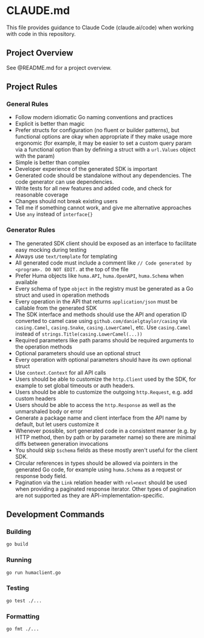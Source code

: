 # CLAUDE.md

This file provides guidance to Claude Code (claude.ai/code) when working with code in this repository.

## Project Overview

See @README.md for a project overview.

## Project Rules

### General Rules

- Follow modern idiomatic Go naming conventions and practices
- Explicit is better than magic
- Prefer structs for configuration (no fluent or builder patterns), but functional options are okay when appropriate if they make usage more ergonomic (for example, it may be easier to set a custom query param via a functional option than by defining a struct with a `url.Values` object with the param)
- Simple is better than complex
- Developer experience of the generated SDK is important
- Generated code should be standalone without any dependencies. The code generator can use dependencies.
- Write tests for all new features and added code, and check for reasonable coverage
- Changes should not break existing users
- Tell me if something cannot work, and give me alternative approaches
- Use `any` instead of `interface{}`

### Generator Rules

- The generated SDK client should be exposed as an interface to facilitate easy mocking during testing
- Always use `text/template` for templating
- All generated code must include a comment like `// Code generated by <program>. DO NOT EDIT.` at the top of the file
- Prefer Huma objects like `huma.API`, `huma.OpenAPI`, `huma.Schema` when available
- Every schema of type `object` in the registry must be generated as a Go struct and used in operation methods
- Every operation in the API that returns `application/json` must be callable from the generated SDK
- The SDK interface and methods should use the API and operation ID converted to camel case using `github.com/danielgtaylor/casing` via `casing.Camel`, `casing.Snake`, `casing.LowerCamel`, etc. Use `casing.Camel` instead of `strings.Title(casing.LowerCamel(...))`
- Required parameters like path params should be required arguments to the operation methods
- Optional parameters should use an optional struct
- Every operation with optional parameters should have its own optional struct
- Use `context.Context` for all API calls
- Users should be able to customize the `http.Client` used by the SDK, for example to set global timeouts or auth headers.
- Users should be able to customize the outgoing `http.Request`, e.g. add custom headers
- Users should be able to access the `http.Response` as well as the unmarshaled body or error
- Generate a package name and client interface from the API name by default, but let users customize it
- Whenever possible, sort generated code in a consistent manner (e.g. by HTTP method, then by path or by parameter name) so there are minimal diffs between generation invocations
- You should skip `$schema` fields as these mostly aren't useful for the client SDK.
- Circular references in types should be allowed via pointers in the generated Go code, for example using `huma.Schema` as a request or response body field.
- Pagination via the `Link` relation header with `rel=next` should be used when providing a paginated response iterator. Other types of pagination are not supported as they are API-implementation-specific.

## Development Commands

### Building

```bash
go build
```

### Running

```bash
go run humaclient.go
```

### Testing

```bash
go test ./...
```

### Formatting

```bash
go fmt ./...
```
